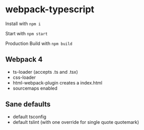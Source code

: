 
# webpack-typescript

Install with `npm i`

Start with `npm start` 

Production Build with `npm build`


## Webpack 4

- ts-loader (accepts .ts and .tsx)
- css-loader
- html-webpack-plugin creates a index.html
- sourcemaps enabled

## Sane defaults

- default tsconfig
- default tslint (with one override for single quote quotemark)

